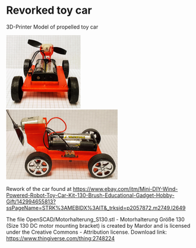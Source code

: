 
# Revorked toy car
3D-Printer Model of propelled toy car

<div class="row">
  <div class="column">
     <img src="https://github.com/rlangoy/diyCar/blob/master/Images/Car_Front.jpg" width="200 "  />       
   </div>     
   <div class="column">
     <img src="https://github.com/rlangoy/diyCar/blob/master/Images/Car-Side.jpg" width="300"  />      
  </div>      
</div>

Rework of the car found at https://www.ebay.com/itm/Mini-DIY-Wind-Powered-Robot-Toy-Car-Kit-130-Brush-Educational-Gadget-Hobby-Gift/142994655813?ssPageName=STRK%3AMEBIDX%3AIT&_trksid=p2057872.m2749.l2649


The file OpenSCAD/Motorhalterung_S130.stl  - Motorhalterung Größe 130 (Size 130 DC motor mounting bracket) is created by Mardor and is licensed under the Creative Commons - Attribution license.  Download link:  https://www.thingiverse.com/thing:2748224




